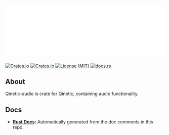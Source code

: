 # [![Qinetic](../../assets/qinetic_logo.png)](https://github.com/vl-mr-freeman/qinetic)

[![Crates.io](https://img.shields.io/crates/v/qinetic_audio.svg)](https://crates.io/crates/qinetic_audio)
[![Crates.io](https://img.shields.io/crates/d/qinetic_audio.svg)](https://crates.io/crates/qinetic_audio)
[![License (MIT)](https://img.shields.io/crates/l/qinetic_audio.svg)](https://github.com/vl-mr-freeman/qinetic/blob/master/crates/qinetic_audio/LICENSE)
[![docs.rs](https://img.shields.io/badge/docs-website-blue)](https://docs.rs/qinetic_audio)

## About
Qinetic-audio is crate for Qinetic, containing audio functionality.

## Docs
* **[Rust Docs](https://docs.rs/qinetic_audio):** Automatically generated from the doc comments in this repo.
